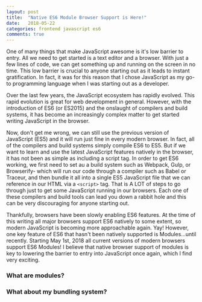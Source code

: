 ```yaml
---
layout: post
title:  "Native ES6 Module Browser Support is Here!"
date:   2018-05-22
categories: frontend javascript es6
comments: true
---
```


One of many things that make JavaScript awesome is it's low barrier to entry. All we need to get started is a text editor and a browser. With just a few lines of code, we can get something up and running on the screen in no time. This low barrier is crucial to anyone starting out as it leads to instant gratification. In fact, it was for this reason that I chose JavaScript as my go-to programming language when I was starting out as a developer.

Over the last few years, the JavaScript ecosystem has rapidly evolved. This rapid evolution is great for web development in general. However, with the introduction of ES6 (or ES2015) and the onslaught of compilers and build systems, it has become an increasingly complex matter to get started writing JavaScript in the browser. 

Now, don't get me wrong, we can still use the previous version of JavaScript (ES5) and it will run just fine in every modern browser. In fact, all of the compilers and build systems simply compile ES6 to ES5. But if we want to learn and use the latest JavaScript features natively in the browser, it has not been as simple as including a script tag. In order to get ES6 working, we first need to set au a build system such as Webpack, Gulp, or Browserify- which will run our code through a compiler such as Babel or Traceur, and then bundle it all into a single ES5 JavaScript file that we can reference in our HTML via a `<script>` tag. That is A LOT of steps to go through just to get some JavaScript running in our browsers. Each one of these compilers and build tools can lead you down a rabbit hole and this can be very discouraging for anyone starting out.

Thankfully, browsers have been slowly enabling ES6 features. At the time of this writing all major browsers support ES6 natively to some extent, so modern JavaScript is becoming more approachable again. Yay! However, one key feature of ES6 that hasn't been natively supported is Modules...until recently. Starting May 1st, 2018 all current versions of modern browsers support ES6 Modules! I believe that native browser support of modules is key to lowering the barrier to entry into JavaScript once again, which I find very exciting.

### What are modules?



### What about my bundling system?
